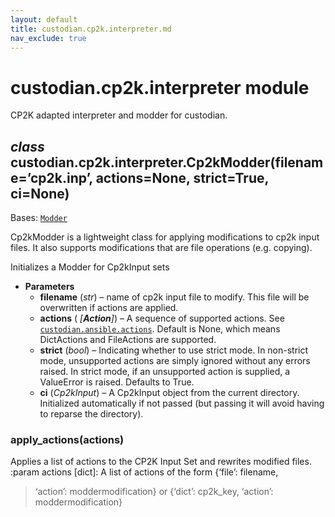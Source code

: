 ```yaml
---
layout: default
title: custodian.cp2k.interpreter.md
nav_exclude: true
---
```


# custodian.cp2k.interpreter module

CP2K adapted interpreter and modder for custodian.

## *class* custodian.cp2k.interpreter.Cp2kModder(filename=’cp2k.inp’, actions=None, strict=True, ci=None)

Bases: [`Modder`](custodian.ansible.interpreter.md#custodian.ansible.interpreter.Modder)

Cp2kModder is a lightweight class for applying modifications to cp2k input files. It
also supports modifications that are file operations (e.g. copying).

Initializes a Modder for Cp2kInput sets

* **Parameters**
  * **filename** (*str*) – name of cp2k input file to modify. This file will be overwritten
    if actions are applied.
  * **actions** (  *[**Action**]*) – A sequence of supported actions. See
    [`custodian.ansible.actions`](custodian.ansible.actions.md#module-custodian.ansible.actions). Default is None,
    which means DictActions and FileActions are supported.
  * **strict** (*bool*) – Indicating whether to use strict mode. In non-strict
    mode, unsupported actions are simply ignored without any
    errors raised. In strict mode, if an unsupported action is
    supplied, a ValueError is raised. Defaults to True.
  * **ci** (*Cp2kInput*) – A Cp2kInput object from the current directory.
    Initialized automatically if not passed (but passing it will
    avoid having to reparse the directory).

### apply_actions(actions)

Applies a list of actions to the CP2K Input Set and rewrites modified
files.
:param actions [dict]: A list of actions of the form {‘file’: filename,

> ‘action’: moddermodification} or {‘dict’: cp2k_key,
> ‘action’: moddermodification}